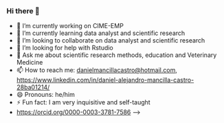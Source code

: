 ### Hi there 👋

- 🔭 I’m currently working on CIME-EMP
- 🌱 I’m currently learning data analyst and scientific research
- 👯 I’m looking to collaborate on data analyst and scientific research
- 🤔 I’m looking for help with Rstudio
- 💬 Ask me about scientific research methods, education and Veterinary Medicine
- 📫 How to reach me: danielmancillacastro@hotmail.com, https://www.linkedin.com/in/daniel-alejandro-mancilla-castro-28ba01214/
- 😄 Pronouns: he/him
- ⚡ Fun fact: I am very inquisitive and self-taught
- https://orcid.org/0000-0003-3781-7586
-->
